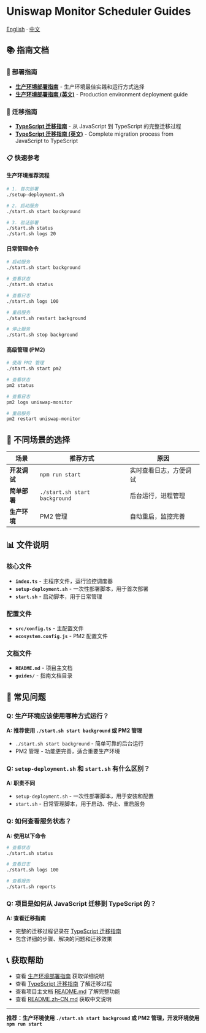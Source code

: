 # Uniswap Monitor Scheduler Guides

[English](README_EN.md) · [中文](README.md)

## 📚 指南文档

### 🚀 部署指南

- **[生产环境部署指南](PRODUCTION_DEPLOYMENT.md)** - 生产环境最佳实践和运行方式选择
- **[生产环境部署指南 (英文)](PRODUCTION_DEPLOYMENT_EN.md)** - Production environment deployment guide

### 🔄 迁移指南

- **[TypeScript 迁移指南](TYPESCRIPT_MIGRATION.md)** - 从 JavaScript 到 TypeScript 的完整迁移过程
- **[TypeScript 迁移指南 (英文)](TYPESCRIPT_MIGRATION_EN.md)** - Complete migration process from JavaScript to TypeScript

### 📋 快速参考

#### 生产环境推荐流程

```bash
# 1. 首次部署
./setup-deployment.sh

# 2. 启动服务
./start.sh start background

# 3. 验证部署
./start.sh status
./start.sh logs 20
```

#### 日常管理命令

```bash
# 启动服务
./start.sh start background

# 查看状态
./start.sh status

# 查看日志
./start.sh logs 100

# 重启服务
./start.sh restart background

# 停止服务
./start.sh stop background
```

#### 高级管理 (PM2)

```bash
# 使用 PM2 管理
./start.sh start pm2

# 查看状态
pm2 status

# 查看日志
pm2 logs uniswap-monitor

# 重启服务
pm2 restart uniswap-monitor
```

## 🎯 不同场景的选择

| 场景 | 推荐方式 | 原因 |
|------|----------|------|
| **开发调试** | `npm run start` | 实时查看日志，方便调试 |
| **简单部署** | `./start.sh start background` | 后台运行，进程管理 |
| **生产环境** | PM2 管理 | 自动重启，监控完善 |

## 📊 文件说明

### 核心文件

- **`index.ts`** - 主程序文件，运行监控调度器
- **`setup-deployment.sh`** - 一次性部署脚本，用于首次部署
- **`start.sh`** - 启动脚本，用于日常管理

### 配置文件

- **`src/config.ts`** - 主配置文件
- **`ecosystem.config.js`** - PM2 配置文件

### 文档文件

- **`README.md`** - 项目主文档
- **`guides/`** - 指南文档目录

## 🔧 常见问题

### Q: 生产环境应该使用哪种方式运行？

**A: 推荐使用 `./start.sh start background` 或 PM2 管理**

- `./start.sh start background` - 简单可靠的后台运行
- PM2 管理 - 功能更完善，适合重要生产环境

### Q: `setup-deployment.sh` 和 `start.sh` 有什么区别？

**A: 职责不同**

- `setup-deployment.sh` - 一次性部署脚本，用于安装和配置
- `start.sh` - 日常管理脚本，用于启动、停止、重启服务

### Q: 如何查看服务状态？

**A: 使用以下命令**

```bash
# 查看状态
./start.sh status

# 查看日志
./start.sh logs 100

# 查看报告
./start.sh reports
```

### Q: 项目是如何从 JavaScript 迁移到 TypeScript 的？

**A: 查看迁移指南**

- 完整的迁移过程记录在 [TypeScript 迁移指南](TYPESCRIPT_MIGRATION.md)
- 包含详细的步骤、解决的问题和迁移效果

## 📞 获取帮助

- 查看 [生产环境部署指南](PRODUCTION_DEPLOYMENT.md) 获取详细说明
- 查看 [TypeScript 迁移指南](TYPESCRIPT_MIGRATION.md) 了解迁移过程
- 查看项目主文档 [README.md](../README.md) 了解完整功能
- 查看 [README.zh-CN.md](../README.zh-CN.md) 获取中文说明

---

**推荐：生产环境使用 `./start.sh start background` 或 PM2 管理，开发环境使用 `npm run start`** 